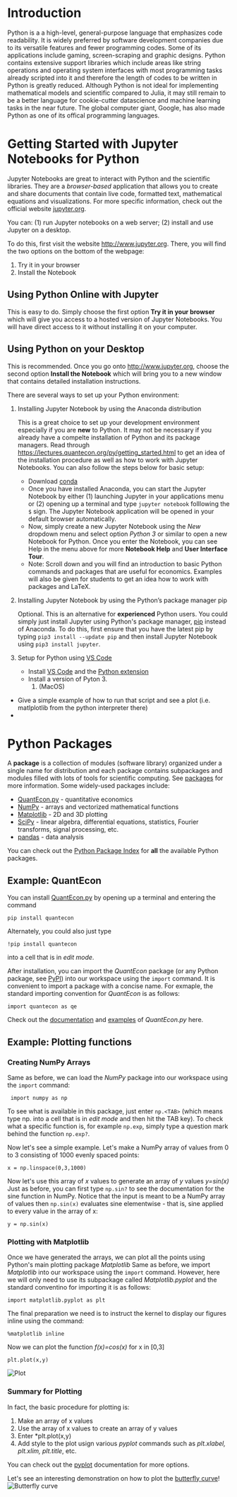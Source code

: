# Introduction

Python is a a high-level, general-purpose language that emphasizes code readability. It is widely preferred by software development companies due to its versatile features and fewer programming codes. Some of its applications include gaming, screen-scraping and graphic designs. Python contains extensive support libraries which include areas like string operations and operating system interfaces with most programming tasks already scripted into it and therefore the length of codes to be written in Python is greatly reduced. Although Python is not ideal for implementing mathematical models and scientific compared to Julia, it may still remain to be  a better language for cookie-cutter datascience and machine learning tasks in the near future. The global computer giant, Google, has also made Python as one of its offical programming languages. 

# Getting Started with Jupyter Notebooks for Python 

Jupyter Notebooks are great to interact with Python and the scientific libraries. They are a *browser-based* application that allows you to create and share documents that contain live code, formatted text, mathematical equations and visualizations. For more specific information, check out the official website [jupyter.org](http://jupyter.org). 

You can: (1) run Jupyter notebooks on a web server; (2) install and use Jupyter on a desktop. 

To do this, first visit the website http://www.jupyter.org. There, you will find the two options on the bottom of the webpage: 
1. Try it in your browser
2. Install the Notebook

## Using Python Online with Jupyter

This is easy to do. Simply choose the first option **Try it in your browser** which will give you access to a hosted version of Jupyter Notebooks. You will have direct access to it without installing it on your computer. 

## Using Python on your Desktop

This is recommended. Once you go onto http://www.jupyter.org, choose the second option **Install the Notebook** which will bring you to a new window that contains detailed installation instructions.

There are several ways to set up your Python environment: 
1. Installing Jupyter Notebook by using the Anaconda distribution
   
   This is a great choice to set up your development environment especially if you are **new** to Python. It may not be necessary if you already have a compelte installation of Python and its package managers. Read through https://lectures.quantecon.org/py/getting_started.html to get an idea of the installation procedure as well as how to work with Jupyter Notebooks. You can also follow the steps below for basic setup:
   - Download [conda](https://www.anaconda.com/download/) 
   - Once you have installed Anaconda, you can start the Jupyter Notebook by either (1) launching Jupyter in your applications menu or (2) opening up a terminal and type `jupyter notebook` folllowing the `$` sign. The Jupyter Notebook application will be opened in your default browser automatically. 
   - Now, simply create a new Jupyter Notebook using the *New* dropdown menu and select option *Python 3* or similar to open a new Notebook for Python. Once you enter the Notebook, you can see Help in the menu above for more **Notebook Help** and **User Interface Tour**.
   - Note: Scroll down and you will find an introduction to basic Python commands and packages that are useful for economics. Examples will also be given for students to get an idea how to work with packages and LaTeX.  
   
2. Installing Jupyter Notebook by using the Python’s package manager pip

    Optional. This is an alternative for **experienced** Python users. You could simply just install Jupyter using Python's package manager, [pip]() instead of Anaconda. To do this, first ensure that you have the latest pip by typing `pip3 install --update pip` and then install Jupyter Notebook using `pip3 install jupyter`. 
    
3. Setup for Python using [VS Code](https://github.com/econtoolkit/tutorials/blob/master/vscode.md)
   - Install [VS Code](https://code.visualstudio.com) and the [Python extension](https://marketplace.visualstudio.com/items?itemName=ms-python.python)
   - Install a version of Pyton 3. 
     1. (MacOS) 


- Give a simple example of how to run that script and see a plot (i.e. matlplotlib from the python interpreter there)
- 


# Python Packages 
A **package** is a collection of modules (software library) organized under a single name for distribution and each package contains subpackages and modules filled with lots of tools for scientific computing. See [packages](https://docs.python.org/3/tutorial/modules.html#packages) for more information. Some widely-used packages include: 
* [QuantEcon.py](https://quantecon.org/quantecon-py) - quantitative economics 
* [NumPy](http://www.numpy.org) - arrays and vectorized mathematical functions
* [Matplotlib](http://matplotlib.org) - 2D and 3D plotting 
* [SciPy](http://scipy.org) - linear algebra, differential equations, statistics, Fourier transforms, signal processing, etc.
* [pandas](http://pandas.pydata.org) - data analysis

You can check out the [Python Package Index](https://pypi.python.org/pypi) for **all** the available Python packages.

## Example: QuantEcon 
   You can install [QuantEcon.py](https://quantecon.org/quantecon-py) by opening up a terminal and entering the command 
   ```
   pip install quantecon
   ```
   Alternately, you could also just type
   ```
   !pip install quantecon
   ````
   into a cell that is in *edit mode*. 
   
   After installation, you can import the *QuantEcon* package (or any Python package, see [PyPI](https://pypi.org)) into our workspace using the `import` command. It is convenient to import a package with a concise name. For exmaple, the standard importing convention for *QuantEcon* is as follows: 
   ```
   import quantecon as qe
   ```
   Check out the [documentation](http://quanteconpy.readthedocs.io/en/latest/) and [examples](https://lectures.quantecon.org) of *QuantEcon.py* here. 
   
## Example: Plotting functions 
### Creating NumPy Arrays 
   Same as before, we can load the *NumPy* package into our workspace using the `import` command:
   ```
    import numpy as np
   ```
   To see what is available in this package, just enter `np.<TAB>` (which means type np. into a cell that is in *edit mode* and then hit the TAB key). To check what a specific function is, for example `np.exp`, simply type a question mark behind the function `np.exp?`. 
   
   Now let's see a simple example. Let's make a NumPy array of values from 0 to 3 consisting of 1000 evenly spaced points:
   ```
   x = np.linspace(0,3,1000)
   ```
   
   Now let's use this array of *x* values to generate an array of *y* values *y=sin(x)* Just as before, you can first type `np.sin?` to see the documentation for the sine function in NumPy. Notice that the input is meant to be a NumPy array of values then `np.sin(x)` evaluates sine elementwise - that is, sine applied to every value in the array of x: 
   ```
   y = np.sin(x)
   ```
   ### Plotting with Matplotlib
   Once we have generated the arrays, we can plot all the points using Python's main plotting package *Matplotlib* Same as before, we import *Matplotlib* into our workspace using the `import` command. However, here we will only need to use its subpackage called *Matplotlib.pyplot* and the standard conventino for importing it is as follows:
   ```
   import matplotlib.pyplot as plt
   ```
   The final preparation we need is to instruct the kernel to display our figures inline using the command: 
   ```
   %matplotlib inline
   ```
   Now  we can plot the function *f(x)=cos(x)* for x in [0,3]
   ```
   plt.plot(x,y)
   ```
   ![Plot](https://05971e22-a-62cb3a1a-s-sites.googlegroups.com/site/pythonprojectsforecon/butterflycurveexample/Screen%20Shot%202018-07-17%20at%2012.25.32%20PM.png?attachauth=ANoY7co8GjNGLRQ9OqoBJ73SI6pEekk-ZOXPFh1a0Q7EMq_KIOFr82XqVnvz-d0MznCeb1T_OdmqlG2nHMvAaLY1Qj3velyZtthQkMiS-GV1l3jC7-EEhvVAnj4fXZ57ptjFYdlRPGXSyNNgYEW8NA8z4ogUO1NC0R767eft0Cug6latjYiWg_kDuQLDDekRbgOvF79ygxwagdziauDxcoSETLYbF2DcaXb1rJBbxxAPwKIeaLy7xRzzS0RLfzLfb0sKSzmmBvIUYAyP4fMEmIbuTJ8E4PFVt80g8zDjvxoAqcKEn8EyxRY%3D&attredirects=0)
   
   ### Summary for Plotting 
   In fact, the basic procedure for plotting is: 
   1. Make an array of x values 
   2. Use the array of x values to create an array of y values 
   3. Enter *plt.plot(x,y) 
   4. Add style to the plot usign various *pyplot* commands such as *plt.xlabel, plt.xlim, plt.title*, etc. 
   
   You can check out the [pyplot](https://matplotlib.org/api/pyplot_summary.html) documentation for more options. 
  
   Let's see an interesting demonstration on how to plot the [butterfly curve](https://en.wikipedia.org/wiki/Butterfly_curve_%28transcendental%29)!  
   ![Butterfly curve](https://05971e22-a-62cb3a1a-s-sites.googlegroups.com/site/pythonprojectsforecon/butterflycurveexample/Screen%20Shot%202018-07-17%20at%2012.25.20%20PM.png?attachauth=ANoY7cqLwuPEItbPIpqIaBHbzs0qjae2bCyGAeOCxA6813J4N2IJDBXuYtre7Ya0sDd0Zz85fiZLSY9TR3HTnqqGtgD_M3F8e4nW1lwjcCcW1IEPV4lmuQ09eKBGZnQCoMC3xY8MFC_WIjBonCMhEKps7-lHrxS1TfiFP5wlDo4q98I9Nlt_ewmOmHBCHvyc6jUulWZufPPSHcoa50rumhJLqWMrHNN0eG3hrEnj6uQsBoo27Fa4VK41qx_A1uhvJydswfMyXvaZ2unEURC9pC-4xGHpBb2hUzHsj1zhqq38WZb-UL1_Fx4%3D&attredirects=0)
   


